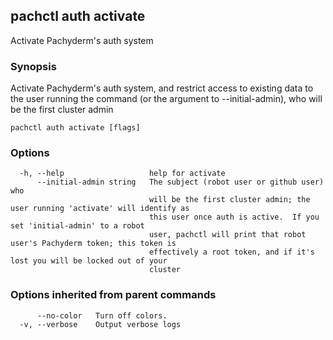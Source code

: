 ## pachctl auth activate

Activate Pachyderm's auth system

### Synopsis

Activate Pachyderm's auth system, and restrict access to existing data to the
user running the command (or the argument to --initial-admin), who will be the
first cluster admin

```
pachctl auth activate [flags]
```

### Options

```
  -h, --help                   help for activate
      --initial-admin string   The subject (robot user or github user) who
                               will be the first cluster admin; the user running 'activate' will identify as
                               this user once auth is active.  If you set 'initial-admin' to a robot
                               user, pachctl will print that robot user's Pachyderm token; this token is
                               effectively a root token, and if it's lost you will be locked out of your
                               cluster
```

### Options inherited from parent commands

```
      --no-color   Turn off colors.
  -v, --verbose    Output verbose logs
```
